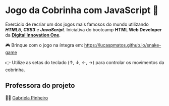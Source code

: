 # Jogo da Cobrinha com JavaScript :snake:

Exercício de recriar um dos jogos mais famosos do mundo utilizando ***HTML5***, ***CSS3*** e ***JavaScript***. Iniciativa do bootcamp **HTML Web Developer** da [**Digital Innovation One**](https://github.com/digitalinnovationone).

:video_game: Brinque com o jogo na íntegra em: https://lucaspmatos.github.io/snake-game

:point_right: Utilize as setas do teclado (↑, ↓, ←, →) para controlar os movimentos da cobrinha.

## Professora do projeto
:woman_teacher: [Gabriela Pinheiro](https://github.com/SpruceGabriela)
